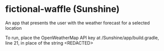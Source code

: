 # fictional-waffle (Sunshine)
An app that presents the user with the weather forecast for a selected location

To run, place the OpenWeatherMap API key at /Sunshine/app/build.gradle, line 21, in place of the string \<REDACTED\>
